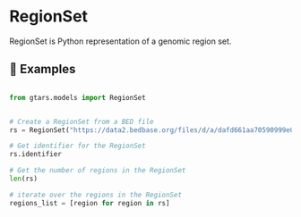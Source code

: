 # RegionSet


RegionSet is Python representation of a genomic region set.


## 🧪 Examples
```python

from gtars.models import RegionSet


# Create a RegionSet from a BED file
rs = RegionSet("https://data2.bedbase.org/files/d/a/dafd661aa70590999e0ff9e1980217db.bed.gz")

# Get identifier for the RegionSet
rs.identifier

# Get the number of regions in the RegionSet
len(rs)

# iterate over the regions in the RegionSet
regions_list = [region for region in rs]

```